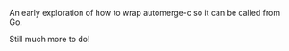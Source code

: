 An early exploration of how to wrap automerge-c so it can be called from Go.

Still much more to do!
